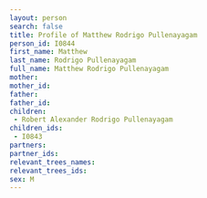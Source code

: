 ```yaml
---
layout: person
search: false
title: Profile of Matthew Rodrigo Pullenayagam
person_id: I0844
first_name: Matthew
last_name: Rodrigo Pullenayagam
full_name: Matthew Rodrigo Pullenayagam
mother: 
mother_id: 
father: 
father_id: 
children:
 - Robert Alexander Rodrigo Pullenayagam
children_ids:
 - I0843
partners:
partner_ids:
relevant_trees_names:
relevant_trees_ids:
sex: M
---
```


